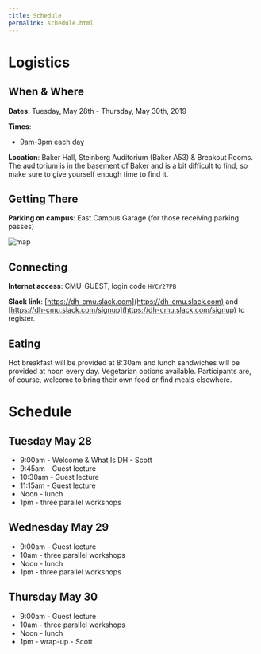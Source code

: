 ```yaml
---
title: Schedule
permalink: schedule.html
---
```


# Logistics

## When & Where
**Dates**: Tuesday, May 28th - Thursday, May 30th, 2019

**Times**: 
- 9am-3pm each day

**Location**: Baker Hall, Steinberg Auditorium (Baker A53) & Breakout Rooms. The auditorium is in the basement of Baker and is a bit difficult to find, so make sure to give yourself enough time to find it.

## Getting There

**Parking on campus**: East Campus Garage (for those receiving parking passes)

![map](https://scottbot.github.io/DH-Literacy-Workshop-at-CMU/assets/map.png "Map")

## Connecting

**Internet access**: CMU-GUEST, login code `HYCY27PB`

**Slack link**: [https://dh-cmu.slack.com](https://dh-cmu.slack.com) and [https://dh-cmu.slack.com/signup](https://dh-cmu.slack.com/signup) to register.

## Eating
Hot breakfast will be provided at 8:30am and lunch sandwiches will be provided at noon every day. Vegetarian options available. Participants are, of course, welcome to bring their own food or find meals elsewhere.

# Schedule 

## Tuesday May 28
- 9:00am - Welcome & What Is DH - Scott
- 9:45am - Guest lecture
- 10:30am - Guest lecture
- 11:15am - Guest lecture
- Noon - lunch
- 1pm - three parallel workshops


## Wednesday May 29
- 9:00am - Guest lecture
- 10am - three parallel workshops
- Noon - lunch
- 1pm - three parallel workshops

  
## Thursday May 30
- 9:00am - Guest lecture
- 10am - three parallel workshops
- Noon - lunch
- 1pm - wrap-up - Scott

